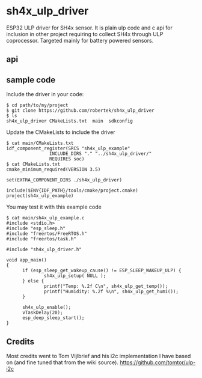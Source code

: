 # sh4x_ulp_driver

ESP32 ULP driver for SH4x sensor.
It is plain ulp code and c api for inclusion in other project requiring to
collect SH4x through ULP coprocessor.
Targeted mainly for battery powered sensors.

## api

## sample code

Include the driver in your code:

    $ cd path/to/my/project
    $ git clone https://github.com/robertek/sh4x_ulp_driver
    $ ls
    sh4x_ulp_driver CMakeLists.txt  main  sdkconfig

Update the CMakeLists to include the driver

    $ cat main/CMakeLists.txt
    idf_component_register(SRCS "sh4x_ulp_example"
                    INCLUDE_DIRS "." "../sh4x_ulp_driver/"
                    REQUIRES soc)
    $ cat CMakeLists.txt
    cmake_minimum_required(VERSION 3.5)
    
    set(EXTRA_COMPONENT_DIRS ./sh4x_ulp_driver)
    
    include($ENV{IDF_PATH}/tools/cmake/project.cmake)
    project(sh4x_ulp_example)

You may test it with this example code

    $ cat main/sh4x_ulp_example.c
    #include <stdio.h>
    #include "esp_sleep.h"
    #include "freertos/FreeRTOS.h"
    #include "freertos/task.h"
    
    #include "sh4x_ulp_driver.h"
    
    void app_main()
    {
          if (esp_sleep_get_wakeup_cause() != ESP_SLEEP_WAKEUP_ULP) {
                  sh4x_ulp_setup( NULL );
          } else {
                  printf("Temp: %.2f C\n", sh4x_ulp_get_temp());
                  printf("Humidity: %.2f %\n", sh4x_ulp_get_humi());
          }

          sh4x_ulp_enable();
          vTaskDelay(20);
          esp_deep_sleep_start();
    }



## Credits

Most credits went to Tom Vijlbrief and his i2c implementation I have based on (and fine tuned that from the wiki source).
https://github.com/tomtor/ulp-i2c

